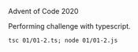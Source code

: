 Advent of Code 2020

Performing challenge with typescript.

```
tsc 01/01-2.ts; node 01/01-2.js
```
